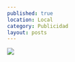 ```yaml
---
published: true
location: Local
category: Publicidad
layout: posts
---
```


![](http://i.imgur.com/VlEnLt0m.jpg)
